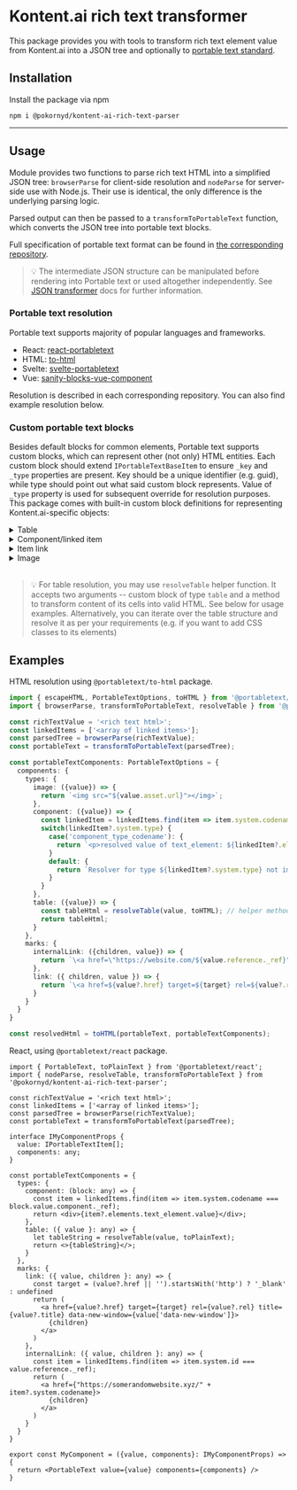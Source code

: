 # Kontent.ai rich text transformer

This package provides you with tools to transform rich text element value from Kontent.ai into a JSON tree and optionally to [portable text standard](https://github.com/portabletext/portabletext).

## Installation

Install the package via npm

`npm i @pokornyd/kontent-ai-rich-text-parser`

---

## Usage

Module provides two functions to parse rich text HTML into a simplified JSON tree: `browserParse` for client-side resolution and `nodeParse` for server-side use with Node.js. Their use is identical, the only difference is the underlying parsing logic.


Parsed output can then be passed to a `transformToPortableText` function, which converts the JSON tree into portable text blocks.

Full specification of portable text format can be found in [the corresponding repository](https://github.com/portabletext/portabletext).

>💡 The intermediate JSON structure can be manipulated before rendering into Portable text or used altogether independently. See [JSON transformer](src/transformers/json-transformer/index.md) docs for further information.


### Portable text resolution

Portable text supports majority of popular languages and frameworks. 

- React: [react-portabletext](https://github.com/portabletext/react-portabletext)
- HTML: [to-html](https://github.com/portabletext/to-html)
- Svelte: [svelte-portabletext](https://github.com/portabletext/svelte-portabletext)
- Vue: [sanity-blocks-vue-component](https://github.com/rdunk/sanity-blocks-vue-component)

Resolution is described in each corresponding repository. You can also find example resolution below.

### Custom portable text blocks

Besides default blocks for common elements, Portable text supports custom blocks, which can represent other (not only) HTML entities. Each custom block should extend `IPortableTextBaseItem` to ensure `_key` and `_type` properties are present. Key should be a unique identifier (e.g. guid), while type should point out what said custom block represents. Value of `_type` property is used for subsequent override for resolution purposes. This package comes with built-in custom block definitions for representing Kontent.ai-specific objects:

<details><summary>
Table
</summary>

```typescript
export interface IPortableTextBaseItem {
    _key: string,
    _type: string
}

export interface IPortableTextTable extends IPortableTextBaseItem {
    _type: 'table',
    numColumns: number,
    rows: IPortableTextTableRow[],
}

export interface IPortableTextTableRow extends IPortableTextBaseItem {
    _type: 'row',
    cells: IPortableTextTableCell[]
}

export interface IPortableTextTableCell extends IPortableTextBaseItem {
    _type: 'cell',
    childBlocksCount: number,
    content: IPortableTextBlock[]
}

```

Example portable text representation of a table:
https://github.com/pokornyd/rich-text-resolver/blob/portable-text/test/transfomers/portable-text-transformer/__snapshots__/portable-text-transformer.spec.ts.snap#L853

</details>

<details><summary>
Component/linked item
</summary>

```typescript
export interface IPortableTextBaseItem {
    _key: string,
    _type: string
}

export interface IPortableTextComponent extends IPortableTextBaseItem {
    _type: 'component',
    component: IReference
}

export interface IReference {
    _type: 'reference',
    _ref: string
}

// Example portable text representation of a component/linked item
// [
//   {
//     "_key": "guid",
//     "_type": "component",
//     "component": {
//       "_ref": "test_item",
//       "_type": "reference",
//     },
//   },
// ]

```
</details>

<details><summary>
Item link
</summary>

```typescript
export interface IPortableTextBaseItem {
    _key: string,
    _type: string
}

export interface IPortableTextInternalLink extends IPortableTextBaseItem {
    _type: 'internalLink',
    reference: IReference
}

export interface IReference {
    _type: 'reference',
    _ref: string
}

// Example representation of an item link in portable text
// [
//   {
//     "_key": "guid",
//     "_type": "block",
//     "children": [
//       {
//         "_key": "guid",
//         "_type": "span",
//         "marks": [
//           "strong",
//           "guid",
//         ],
//         "text": "link to an item",
//       },
//     ],
//     "markDefs": [
//       {
//         "_key": "guid",
//         "_type": "internalLink",
//         "reference": {
//           "_ref": "23f71096-fa89-4f59-a3f9-970e970944ec",
//           "_type": "reference",
//         },
//       },
//     ],
//     "style": "normal",
//   },
// ]

```
</details>

<details><summary>
Image
</summary>

```typescript
export interface IPortableTextBaseItem {
    _key: string,
    _type: string
}

export interface IReference {
    _type: 'reference',
    _ref: string
}

export interface IAssetReference extends IReference {
    url: string
}

export interface IPortableTextImage extends IPortableTextBaseItem {
    _type: 'image',
    asset: IAssetReference
}

// portable text representation of an image
// [
//   {
//     "_key": "guid",
//     "_type": "image",
//     "asset": {
//       "_ref": "7d866175-d3db-4a02-b0eb-891fb06b6ab0",
//       "_type": "reference",
//       "url": "https://assets-eu-01.kc-usercontent.com:443/.../image.jpg",
//     },
//   }
// ]

```
</details>
<br>

>💡 For table resolution, you may use `resolveTable` helper function. It accepts two arguments -- custom block of type `table` and a method to transform content of its cells into valid HTML. See below for usage examples. Alternatively, you can iterate over the table structure and resolve it as per your requirements (e.g. if you want to add CSS classes to its elements)

## Examples

HTML resolution using `@portabletext/to-html` package.

```ts
import { escapeHTML, PortableTextOptions, toHTML } from '@portabletext/to-html';
import { browserParse, transformToPortableText, resolveTable } from '@pokornyd/kontent-ai-rich-text-parser';

const richTextValue = '<rich text html>';
const linkedItems = ['<array of linked items>'];
const parsedTree = browserParse(richTextValue);
const portableText = transformToPortableText(parsedTree);

const portableTextComponents: PortableTextOptions = {
  components: {
    types: {
      image: ({value}) => {
        return `<img src="${value.asset.url}"></img>`;
      },
      component: ({value}) => {
        const linkedItem = linkedItems.find(item => item.system.codename === value.component._ref);
        switch(linkedItem?.system.type) {
          case('component_type_codename'): {
            return `<p>resolved value of text_element: ${linkedItem?.elements.text_element.value}</p>`;
          }
          default: {
            return `Resolver for type ${linkedItem?.system.type} not implemented.`
          }
        }
      },
      table: ({value}) => {
        const tableHtml = resolveTable(value, toHTML); // helper method for resolving tables
        return tableHtml;
      }
    },
    marks: {
      internalLink: ({children, value}) => {
        return `\<a href=\"https://website.com/${value.reference._ref}">${children}</a>`
      },
      link: ({ children, value }) => {
        return `\<a href=${value?.href} target=${target} rel=${value?.rel} title=${value?.title} data-new-window=${value['data-new-window']}>${children}</a>`
      }
    }
  }
}

const resolvedHtml = toHTML(portableText, portableTextComponents);
```

React, using `@portabletext/react` package.

```tsx
import { PortableText, toPlainText } from '@portabletext/react';
import { nodeParse, resolveTable, transformToPortableText } from '@pokornyd/kontent-ai-rich-text-parser';

const richTextValue = '<rich text html>';
const linkedItems = ['<array of linked items>'];
const parsedTree = browserParse(richTextValue);
const portableText = transformToPortableText(parsedTree);

interface IMyComponentProps {
  value: IPortableTextItem[];
  components: any;
}

const portableTextComponents = {
  types: {
    component: (block: any) => {
      const item = linkedItems.find(item => item.system.codename === block.value.component._ref);
      return <div>{item?.elements.text_element.value}</div>;
    },
    table: ({ value }: any) => {
      let tableString = resolveTable(value, toPlainText);
      return <>{tableString}</>;
    }
  },
  marks: {
    link: ({ value, children }: any) => {
      const target = (value?.href || '').startsWith('http') ? '_blank' : undefined
      return (
        <a href={value?.href} target={target} rel={value?.rel} title={value?.title} data-new-window={value['data-new-window']}>
          {children}
        </a>
      )
    },
    internalLink: ({ value, children }: any) => {
      const item = linkedItems.find(item => item.system.id === value.reference._ref);
      return (
        <a href={"https://somerandomwebsite.xyz/" + item?.system.codename}>
          {children}
        </a>
      )
    }
  }
}

export const MyComponent = ({value, components}: IMyComponentProps) => {
  return <PortableText value={value} components={components} />
}
```
